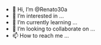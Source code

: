 - 👋 Hi, I’m @Renato30a
- 👀 I’m interested in ...
- 🌱 I’m currently learning ...
- 💞️ I’m looking to collaborate on ...
- 📫 How to reach me ...

<!---
Renato30a/Renato30a is a ✨ special ✨ repository because its `README.md` (this file) appears on your GitHub profile.
You can click the Preview link to take a look at your changes.
--->
